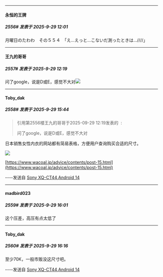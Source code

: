 ﻿
*****

####  永恒的王牌  
##### 2556#       发表于 2025-9-29 12:01

月曜日のたわわ　その５５４　「え…えっと…こないだ測ったときは…////」


*****

####  王九的哥哥  
##### 2557#       发表于 2025-9-29 12:19

问了google，说是D或E，感觉不大对<img src="https://static.stage1st.com/image/smiley/face2017/220.png" referrerpolicy="no-referrer">


*****

####  Toby_dak  
##### 2558#       发表于 2025-9-29 15:44

<blockquote>引用第2556楼王九的哥哥于2025-09-29 12:19发表的  :

问了google，说是D或E，感觉不大对</blockquote>
日本销售女性内衣的网站都有简易表格，方便用户查询购买合适的尺寸。

<img src="https://p.sda1.dev/27/5441482f569d04782116e99be9d3c4e9/1000160097.jpg" referrerpolicy="no-referrer">

[https://www.wacoal.jp/advice/contents/post-15.html](https://www.wacoal.jp/advice/contents/post-15.html)

----发送自 [Sony XQ-CT44,Android 14](http://stage1.5j4m.com/?1.47)


*****

####  madbird023  
##### 2559#       发表于 2025-9-29 16:01

这个压差，高压有点太低了


*****

####  Toby_dak  
##### 2560#       发表于 2025-9-29 16:16

至少70K，一般市贩没这尺寸吧。

----发送自 [Sony XQ-CT44,Android 14](http://stage1.5j4m.com/?1.47)

